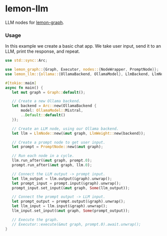 # lemon-llm

<!-- cargo-rdme start -->

LLM nodes for [lemon-graph](https://github.com/kayhhh/lemon/tree/main/crates/lemon-graph).

### Usage

In this example we create a basic chat app.
We take user input, send it to an LLM, print the response, and repeat.

```rust
use std::sync::Arc;

use lemon_graph::{Graph, Executor, nodes::{NodeWrapper, PromptNode}};
use lemon_llm::{ollama::{OllamaBackend, OllamaModel}, LlmBackend, LlmNode, LlmWeight};

#[tokio::main]
async fn main() {
   let mut graph = Graph::default();

   // Create a new Ollama backend.
   let backend = Arc::new(OllamaBackend {
       model: OllamaModel::Mistral,
       ..Default::default()
   });

   // Create an LLM node, using our Ollama backend.
   let llm = LlmNode::new(&mut graph, LlmWeight::new(backend));

   // Create a prompt node to get user input.
   let prompt = PromptNode::new(&mut graph);

   // Run each node in a cycle.
   llm.run_after(&mut graph, prompt.0);
   prompt.run_after(&mut graph, llm.0);

   // Connect the LLM output -> prompt input.
   let llm_output = llm.output(&graph).unwrap();
   let prompt_input = prompt.input(&graph).unwrap();
   prompt_input.set_input(&mut graph, Some(llm_output));

   // Connect the prompt output -> LLM input.
   let prompt_output = prompt.output(&graph).unwrap();
   let llm_input = llm.input(&graph).unwrap();
   llm_input.set_input(&mut graph, Some(prompt_output));

   // Execute the graph.
   // Executor::execute(&mut graph, prompt.0).await.unwrap();
}
```

<!-- cargo-rdme end -->
